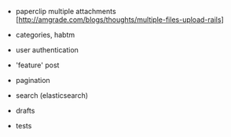 + paperclip multiple attachments [http://amgrade.com/blogs/thoughts/multiple-files-upload-rails]
+ categories, habtm
+ user authentication
+ 'feature' post
+ pagination
+ search (elasticsearch)
+ drafts

+ tests
